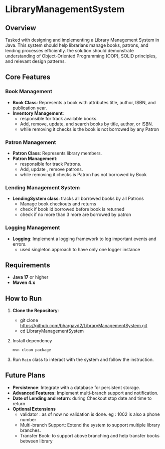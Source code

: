 # LibraryManagementSystem

## Overview

Tasked with designing and implementing a Library Management System in Java. 
This system should help librarians manage books, patrons, and lending processes efficiently. 
the solution should demonstrate understanding of Object-Oriented Programming (OOP), SOLID principles, and relevant design patterns.

## Core Features

### Book Management
- **Book Class**: Represents a book with attributes title, author, ISBN, and publication year.
- **Inventory Management**: 
  - responsible for track available books.
  - Add, remove, update, and search books by title, author, or ISBN.
  - while removing it checks is the book is not borrowed by any Patron

### Patron Management
- **Patron Class**: Represents library members.
- **Patron Management**: 
  - responsible for track Patrons.
  - Add, update , remove patrons.
  - while removing it checks is Patron has not borrowed by Book

### Lending Management System
- **LendingSystem class**: tracks all borrowed books by all Patrons
  - Manage book checkouts and returns
  - check if book id borrowed before book is returned
  - check if no more than 3 more are borrowed by patron

### Logging Management
- **Logging**: Implement a logging framework to log important events and errors.
  - used singleton approach to have only one logger instance

## Requirements
- **Java 17** or higher
- **Maven 4.x**

## How to Run
1. **Clone the Repository**:
   
   - git clone https://github.com/bhargavd2/LibraryManagementSystem.git
   - cd LibraryManagementSystem
2. Install dependency
   ```bash 
   mvn clean package
3. Run `Main` class to interact with the system and follow the instruction.

## Future Plans
- **Persistence**: Integrate with a database for persistent storage.
- **Advanced Features**: Implement multi-branch support and notification.
- **Date of Lending and return**: during Checkout stop date and time to return
- **Optional Extensions**
  - validator : as of now no validation is done. eg : 1002 is also a phone number
  - Multi-branch Support: Extend the system to support multiple library branches.
  - Transfer Book: to support above branching and help transfer books between library
